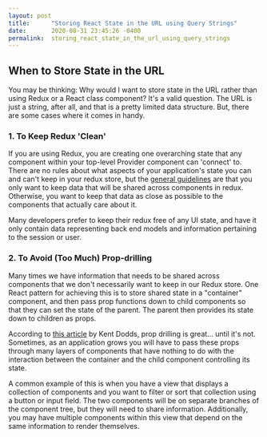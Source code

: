 ```yaml
---
layout: post
title:      "Storing React State in the URL using Query Strings"
date:       2020-08-31 23:45:26 -0400
permalink:  storing_react_state_in_the_url_using_query_strings
---
```



## When to Store State in the URL

You may be thinking: Why would I want to store state in the URL rather than using Redux or a React class component? It's a valid question. The URL is just a string, after all, and that is a pretty limited data structure. But, there are some cases where it comes in handy. 

### 1. To Keep Redux 'Clean'

If you are using Redux, you are creating one overarching state that any component within your top-level Provider component can 'connect' to. There are no rules about what aspects of your application's state you can and can't keep in your redux store, but the [general guidelines](https://redux.js.org/faq/organizing-state#do-i-have-to-put-all-my-state-into-redux-should-i-ever-use-reacts-setstate) are that you only want to keep data that will be shared across components in redux. Otherwise, you want to keep that data as close as possible to the components that actually care about it.

Many developers prefer to keep their redux free of any UI state, and have it only contain data representing back end models and information pertaining to the session or user. 


### 2. To Avoid (Too Much) Prop-drilling

Many times we have information that needs to be shared across components that we don't necessarily want to keep in our Redux store. One React pattern for achieving this is to store shared state in a "container" component, and then pass prop functions down to child components so that they can set the state of the parent. The parent then provides its state down to children as props. 

According to [this article](https://kentcdodds.com/blog/prop-drilling) by Kent Dodds, prop drilling is great... until it's not. Sometimes, as an application grows you will have to pass these props through many layers of components that have nothing to do with the interaction between the container and the child component controlling its state.

A common example of this is when you have a view that displays a collection of components and you want to filter or sort that collection using a button or input field. The two components will be on separate branches of the component tree, but they will need to share information. Additionally, you may have multiple components within this view that depend on the same information to render themselves. 


